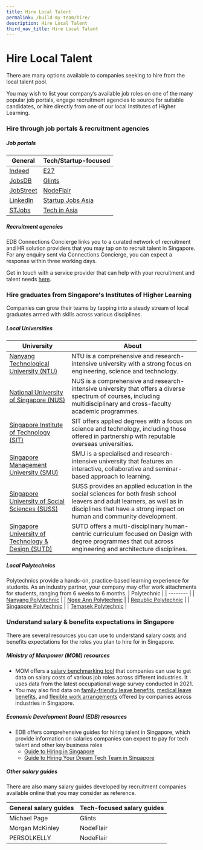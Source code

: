 ```yaml
---
title: Hire Local Talent
permalink: /build-my-team/hire/
description: Hire Local Talent
third_nav_title: Hire Local Talent
---
```

# Hire Local Talent
There are many options available to companies seeking to hire from the local talent pool.

You may wish to list your company’s available job roles on one of the many popular job portals, engage recruitment agencies to source for suitable candidates, or hire directly from one of our local Institutes of Higher Learning.&nbsp;

### Hire through job portals &amp; recruitment agencies

##### Job portals

| General | Tech/Startup-focused |
| -------- | -------- |
| [Indeed](https://sg.indeed.com/hire?co=SG&amp;hl=en&amp;from=gnav-menu-homepage)     | [E27](https://e27.co/jobs/)     |
| [JobsDB](https://employer-sg.jobsdb.com/sg/login?utm_source=jora&amp;utm_medium=referral&amp;utm_content=header_link&amp;utm_campaign=header_link)    | [Glints](https://employers.glints.sg)     |
|  [JobStreet](https://www.jobstreet.com.sg/en/cms/employer/)    | [NodeFlair](https://nodeflair.com/employers)     |
|  [LinkedIn](https://www.linkedin.com/talent/post-a-job?trk=homepage-jobseeker_talent-finder-cta)    | [Startup Jobs Asia](https://startupjobs.asia/auth/signup/startup)     |
|  [STJobs](https://www.stjobs.sg)    | [Tech in Asia](https://www.techinasia.com/jobs/employers?ref=nav-lp-toggle)     |

##### Recruitment agencies
EDB Connections Concierge links you to a curated network of recruitment and HR solution providers that you may tap on to recruit talent in Singapore. For any enquiry sent via Connections Concierge, you can expect a response within three working days. 

Get in touch with a service provider that can help with your recruitment and talent needs [here](https://www.edb.gov.sg/connections-concierge/service-providers.html?tab=general-service-providers&servicecategory=recruitment&hrsolutions).

### Hire graduates from Singapore's Institutes of Higher Learning
Companies can grow their teams by tapping into a steady stream of local graduates armed with skills across various disciplines.

##### Local Universities

| University | About |
| -------- | -------- |
| [Nanyang Technological University (NTU)](https://www.ntu.edu.sg/education/career-guidance-industry-collaborations/for-employers)     | NTU is a comprehensive and research-intensive university with a strong focus on engineering, science and technology.     |
| [National University of Singapore (NUS)](https://nus.edu.sg/cfg/)     | NUS is a comprehensive and research-intensive university that offers a diverse spectrum of courses, including multidisciplinary and cross-faculty academic programmes.   | 
| [Singapore Institute of Technology (SIT)](https://www.singaporetech.edu.sg/life-at-sit/get-career-ready)     | SIT offers applied degrees with a focus on science and technology, including those offered in partnership with reputable overseas universities.   | 
| [Singapore Management University (SMU)](https://careerservices.smu.edu.sg/)     | SMU is a specialised and research-intensive university that features an interactive, collaborative and seminar-based approach to learning.   | 
| [Singapore University of Social Sciences (SUSS)](https://www.suss.edu.sg/about-suss/centres/student-success-centre/career-development-office)     | SUSS provides an applied education in the social sciences for both fresh school leavers and adult learners, as well as in disciplines that have a strong impact on human and community development.   | 
| [Singapore University of Technology & Design (SUTD)](https://www.sutd.edu.sg/Student-Development/Career-Services/Industry-Partners/Why-SUTD)     | SUTD offers a multi-disciplinary human-centric curriculum focused on Design with degree programmes that cut across engineering and architecture disciplines.    | 

##### Local Polytechnics
Polytechnics provide a hands-on, practice-based learning experience for students. As an industry partner, your company may offer work attachments for students, ranging from 6 weeks to 6 months.
| Polytechnic |
| -------- |
| [Nanyang Polytechnic](https://www.nyp.edu.sg/about-nyp/nyp-support-centre-and-services/education-and-career-guidance/industry-partners.html)    |
| [Ngee Ann Polytechnic](https://www.np.edu.sg/connect/industry-partners)     |
| [Republic Polytechnic](https://www.rp.edu.sg/industry/work-with-our-students)     |
| [Singapore Polytechnic](https://www.sp.edu.sg/industry/span/career-opportunities)     |
| [Temasek Polytechnic](https://www.tp.edu.sg/landing/industry-partners.html)     |

### Understand salary & benefits expectations in Singapore

There are several resources you can use to understand salary costs and benefits expectations for the roles you plan to hire for in Singapore.

##### Ministry of Manpower (MOM) resources
* MOM offers a [salary benchmarking tool](https://stats.mom.gov.sg/bt/Pages/salary-comparison-general-for-employer.aspx) that companies can use to get data on salary costs of various job roles across different industries. It uses data from the latest occupational wage survey conducted in 2021.
* You may also find data on [family-friendly leave benefits](https://stats.mom.gov.sg/bt/Pages/family-friendly-leave-benefits-general.aspx), [medical leave benefits](https://stats.mom.gov.sg/bt/Pages/medical-leave-general.aspx), and [flexible work arrangements](https://stats.mom.gov.sg/bt/Pages/flexible-work-arrangement-general.aspx) offered by companies across industries in Singapore.

##### Economic Development Board (EDB) resources
* EDB offers comprehensive guides for hiring talent in Singapore, which provide information on salaries companies can expect to pay for tech talent and other key business roles
	* [Guide to Hiring in Singapore](https://www.edb.gov.sg/en/setting-up-in-singapore/business-guides/guide-to-hiring-in-singapore.html)
	* [Guide to Hiring Your Dream Tech Team in Singapore](https://www.edb.gov.sg/en/setting-up-in-singapore/business-guides/guide-to-hiring-your-dream-tech-team-in-singapore.html)

##### Other salary guides
There are also many salary guides developed by recruitment companies available online that you may consider as reference. 


| General salary guides | Tech-focused salary guides |
| -------- | -------- |
| Michael Page     | Glints     |
| Morgan McKinley     | NodeFlair     |
| PERSOLKELLY     | NodeFlair     |